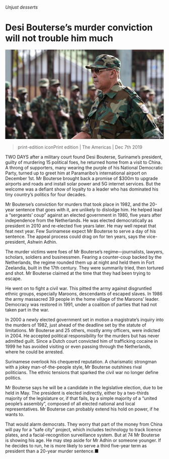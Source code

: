 ###### Unjust desserts

# Desi Bouterse’s murder conviction will not trouble him much 

![image](images/20191207_amp501.jpg) 

> print-edition iconPrint edition | The Americas | Dec 7th 2019 

TWO DAYS after a military court found Desi Bouterse, Suriname’s president, guilty of murdering 15 political foes, he returned home from a visit to China. A throng of supporters, many wearing the purple of his National Democratic Party, turned up to greet him at Paramaribo’s international airport on December 1st. Mr Bouterse brought back a promise of $300m to upgrade airports and roads and install solar power and 5G internet services. But the welcome was a defiant show of loyalty to a leader who has dominated his tiny country’s politics for four decades. 

Mr Bouterse’s conviction for murders that took place in 1982, and the 20-year sentence that goes with it, are unlikely to dislodge him. He helped lead a “sergeants’ coup” against an elected government in 1980, five years after independence from the Netherlands. He was elected democratically as president in 2010 and re-elected five years later. He may well repeat that feat next year. Few Surinamese expect Mr Bouterse to serve a day of his sentence. The appeal process could drag on for ten years, says the vice-president, Ashwin Adhin. 

The murder victims were foes of Mr Bouterse’s regime—journalists, lawyers, scholars, soldiers and businessmen. Fearing a counter-coup backed by the Netherlands, the regime rounded them up at night and held them in Fort Zeelandia, built in the 17th century. They were summarily tried, then tortured and shot. Mr Bouterse claimed at the time that they had been trying to escape. 

He went on to fight a civil war. This pitted the army against disgruntled ethnic groups, especially Maroons, descendants of escaped slaves. In 1986 the army massacred 39 people in the home village of the Maroons’ leader. Democracy was restored in 1991, under a coalition of parties that had not taken part in the war. 

In 2000 a newly elected government set in motion a magistrate’s inquiry into the murders of 1982, just ahead of the deadline set by the statute of limitations. Mr Bouterse and 25 others, mostly army officers, were indicted in 2004. He accepted political responsibility for the murders but has never admitted guilt. Since a Dutch court convicted him of trafficking cocaine in 1999 he has avoided visiting or even passing through the Netherlands, where he could be arrested. 

Surinamese overlook his chequered reputation. A charismatic strongman with a jokey man-of-the-people style, Mr Bouterse outshines rival politicians. The ethnic tensions that sparked the civil war no longer define politics. 

Mr Bouterse says he will be a candidate in the legislative election, due to be held in May. The president is elected indirectly, either by a two-thirds majority of the legislature or, if that fails, by a simple majority of a “united people’s assembly”, composed of all elected national and local representatives. Mr Bouterse can probably extend his hold on power, if he wants to. 

That would alarm democrats. They worry that part of the money from China will pay for a “safe city” project, which includes technology to track licence plates, and a facial-recognition surveillance system. But at 74 Mr Bouterse is showing his age. He may step aside for Mr Adhin or someone younger. If he decides to run, he is more likely to serve a third five-year term as president than a 20-year murder sentence.■ 

